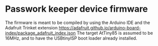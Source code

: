 # Passwork keeper device firmware
The firmware is meant to be compiled by using the Arduino IDE and the Adafruit Trinket extension
https://adafruit.github.io/arduino-board-index/package_adafruit_index.json
The target AtTiny85 is assumed to be 16MHz, and to have the USBtinyISP boot loader already installed.

